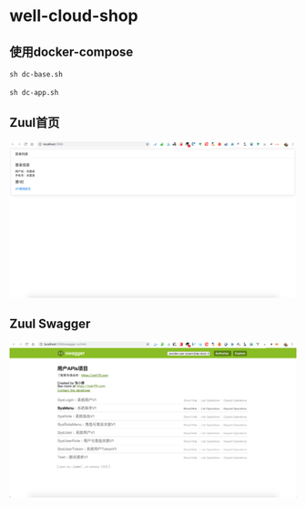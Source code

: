 # well-cloud-shop

## 使用docker-compose

```
sh dc-base.sh 

sh dc-app.sh 
```

## Zuul首页
![](doc/shot/1.png)

## Zuul Swagger
![](doc/shot/2.png)
